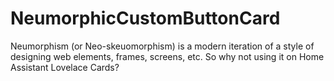 # NeumorphicCustomButtonCard
Neumorphism (or Neo-skeuomorphism) is a modern iteration of a style of designing web elements, frames, screens, etc. So why not using it on Home Assistant Lovelace Cards?
